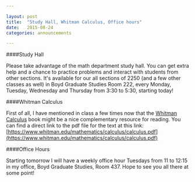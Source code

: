 ```yaml
---

layout: post
title:  "Study Hall, Whitman Calculus, Office hours"
date:   2015-08-24
categories: announcements 

---
```


####Study Hall

Please take advantage of the math department study hall. You can get extra help and a chance to practice problems and interact with students from other sections. It's available for our all sections of 2250 (and a few other classes as well) in Boyd Graduate Studies Room 222, every Monday, Tuesday, Wednesday and Thursday from 3:30 to 5:30, starting today!


####Whitman Calculus

First of all, I have mentioned in class a few times now that the [Whitman Calculus](https://www.whitman.edu/mathematics/calculus/) book might be a nice complementary resource for reading. You can find a direct link to the pdf file for the text at this link:
[https://www.whitman.edu/mathematics/calculus/calculus.pdf](https://www.whitman.edu/mathematics/calculus/calculus.pdf)

####Office Hours

Starting tomorrow I will have a weekly office hour Tuesdays from 11 to 12:15 in my office, Boyd Graduate Studies, Room 437. Hope to see you all there at some point!